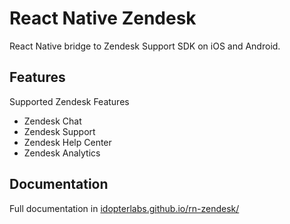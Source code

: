 # React Native Zendesk
React Native bridge to Zendesk Support SDK on iOS and Android.

## Features
Supported Zendesk Features

- Zendesk Chat
- Zendesk Support
- Zendesk Help Center
- Zendesk Analytics

## Documentation
Full documentation in [idopterlabs.github.io/rn-zendesk/](https://idopterlabs.github.io/rn-zendesk/)
